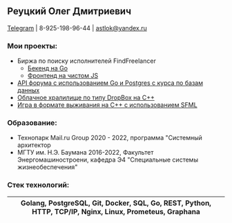 ## Реуцкий Олег Дмитриевич
[Telegram](https://t.me/astlok) | 8-925-198-96-44 | astlok@yandex.ru
### Мои проекты:
- Биржа по поиску исполнителей FindFreelancer
     - [Бекенд на Go](https://github.com/go-park-mail-ru/2021_1_BERM)
     - [Фронтенд на чистом JS](https://github.com/frontend-park-mail-ru/2021_1_BERM)
- [API форума с использованием Go и Postgres с курса по базам данных](https://github.com/astlok/technopark-db-forum)
- [Облачное хралилище по типу DropBox на С++](https://github.com/astlok/SkyData)
- [Игра в формате выживания на С++ с использованием SFML](https://github.com/astlok/Project_X)
### Образование:
- Технопарк Mail.ru Group 2020 - 2022, программа "Системный архитектор
- МГТУ им. Н.Э. Баумана 2016-2022, Факультет Энергомашиностроени, кафедра Э4 "Специальные системы жизнеобеспечения"

### Стек технологий:
| Golang, PostgreSQL, Git, Docker, SQL, Go, REST, Python, HTTP, TCP/IP, Nginx, Linux, Prometeus, Graphana           |
|:-------------:|


